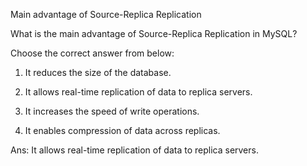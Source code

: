 Main advantage of Source-Replica Replication

What is the main advantage of Source-Replica Replication in MySQL?

Choose the correct answer from below:
  
1. It reduces the size of the database.

2. It allows real-time replication of data to replica servers.

3. It increases the speed of write operations.

4. It enables compression of data across replicas.

Ans:
It allows real-time replication of data to replica servers.
